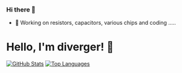 ### Hi there 👋

<!--
**diverger/diverger** is a ✨ _special_ ✨ repository because its `README.md` (this file) appears on your GitHub profile.

Here are some ideas to get you started:

- 🔭 I’m currently working on ...
- 🌱 I’m currently learning ...
- 👯 I’m looking to collaborate on ...
- 🤔 I’m looking for help with ...
- 💬 Ask me about ...
- 📫 How to reach me: ...
- 😄 Pronouns: ...
- ⚡ Fun fact: ...
-->
- 🔭 Working on resistors, capacitors, various chips and coding .....
# Hello, I'm diverger! 👋

[![GitHub Stats](https://github-readme-stats.vercel.app/api?username=diverger&theme=radical&include_all_commits=true&count_private=true)](https://github.com/diverger)
[![Top Languages](https://github-readme-stats.vercel.app/api/top-langs/?username=diverger&layout=compact&theme=radical)](https://github.com/diverger)



